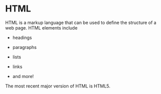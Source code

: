 # HTML















HTML is a markup language that can be used to define the structure of a web page. HTML elements include















* headings















* paragraphs















* lists















* links















* and more!















The most recent major version of HTML is HTML5.